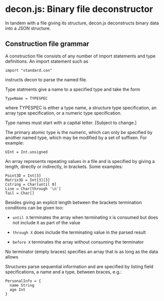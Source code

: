 decon.js: Binary file deconstructor
===================================

In tandem with a file giving its structure, decon.js deconstructs
binary data into a JSON structure.


Construction file grammar
-------------------------

A construction file consists of any number of import statements and
type definitions. An import statement such as

    import "standard.con"

instructs decon to parse the named file.

Type statments give a name to a specified type and take the form

    TypeName = TYPESPEC

where TYPESPEC is either a type name, a structure type specification,
an array type specification, or a numeric type specification.

Type names must start with a capital letter. [Subject to change.]

The primary atomic type is the numeric, which can only be specified by
another named type, which may be modified by a set of suffixen. For
example:

    UInt = Int.unsigned

An array represents repeating values in a file and is specified by
giving a length, directly or indirectly, in brackets. Some
examples:

    Point3D = Int[3]
    Matrix3D = Int[3][3]
    Cstring = Char[until 0]
    Line = Char[through '\n']
    Tail = Char[]

Besides giving an explicit length between the brackets termination
conditions can be given too:

* `until X` terminates the array when terminating `X` is consumed but
does not include it as part of the value

* `through X` does include the terminating value in the parsed result

* `before X` terminates the array without consuming the terminator

No terminator (empty braces) specifies an array that is as long as the
data allows

Structures parse sequential information and are specified by listing
field specifications, a name and a type, between braces, e.g.:

    PersonalInfo = {
      name String
      age Int
    }

